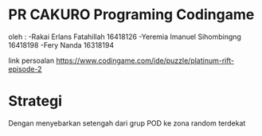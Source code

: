 # PR CAKURO Programing Codingame
oleh :
-Rakai Erlans Fatahillah 16418126
-Yeremia Imanuel Sihombingng 16418198
-Fery Nanda 16318194

link persoalan https://www.codingame.com/ide/puzzle/platinum-rift-episode-2

# Strategi
Dengan menyebarkan setengah dari grup POD ke zona random terdekat
